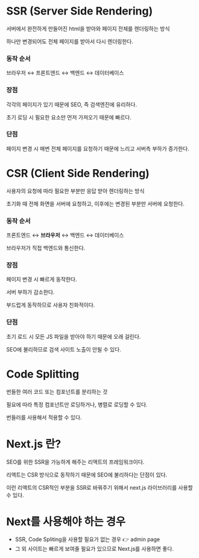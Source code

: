 # SSR (Server Side Rendering)
서버에서 완전하게 만들어진 html을 받아와 페이지 전체를 렌더링하는 방식

하나만 변경되어도 전체 페이지를 받아서 다시 렌더링한다.

### 동작 순서
브라우저 ↔ 프론트엔드 ↔ 백엔드 ↔ 데이터베이스

### 장점
각각의 페이지가 있기 때문에 SEO, 즉 검색엔진에 유리하다.

초기 로딩 시 필요한 요소만 먼저 가져오기 때문에 빠르다.

### 단점
페이지 변경 시 매번 전체 페이지를 요청하기 때문에 느리고 서버측 부하가 증가한다.

# CSR (Client Side Rendering)
사용자의 요청에 따라 필요한 부분만 응답 받아 렌더링하는 방식

초기화 때 전체 화면을 서버에 요청하고, 이후에는 변경된 부분만 서버에 요청한다.

### 동작 순서
프론트엔드 ↔ **브라우저** ↔ 백엔드 ↔ 데이터베이스

브라우저가 직접 백엔드와 통신한다.

### 장점
페이지 변경 시 빠르게 동작한다.

서버 부하가 감소한다.

부드럽게 동작하므로 사용자 친화적이다.

### 단점
초기 로드 시 모든 JS 파일을 받아야 하기 때문에 오래 걸린다.

SEO에 불리하므로 검색 사이트 노출이 안될 수 있다.

# Code Splitting
번들한 여러 코드 또는 컴포넌트를 분리하는 것

필요에 따라 특정 컴포넌트만 로딩하거나, 병렬로 로딩할 수 있다.

번들러를 사용해서 적용할 수 있다.

# Next.js 란?
SEO를 위한 SSR을 가능하게 해주는 리액트의 프레임워크이다.

리액트는 CSR 방식으로 동작하기 때문에 SEO에 불리하다는 단점이 있다.

이런 리액트의 CSR적인 부분을 SSR로 바꿔주기 위해서 next.js 라이브러리를 사용할 수 있다.

# Next를 사용해야 하는 경우
* SSR, Code Spliting을 사용할 필요가 없는 경우 👉 admin page
* 그 외 사이트는 빠르게 보여줄 필요가 있으므로 Next.js를 사용하면 좋다.